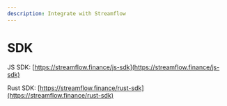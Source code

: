 ```yaml
---
description: Integrate with Streamflow
---
```


# SDK

JS SDK: [https://streamflow.finance/js-sdk](https://streamflow.finance/js-sdk)

Rust SDK: [https://streamflow.finance/rust-sdk](https://streamflow.finance/rust-sdk)
